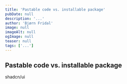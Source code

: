 ```yaml
---
title: 'Pastable code vs. installable package'
pubDate: null
description: '...'
author: 'Bjørn Fridal'
image: null
imageAlt: null
ogImage: null
teaser: null
tags: ['...']
---
```


## Pastable code vs. installable package

shadcn/ui
